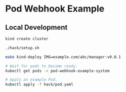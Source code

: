 # Pod Webhook Example

## Local Development

```sh
kind create cluster

./hack/setup.sh

make kind-deploy IMG=example.com/abc/manager:v0.0.1

# Wait for pods to become ready.
kubectl get pods -n pod-webhook-example-system

# Apply an example Pod.
kubectl apply -f hack/pod.yaml
```
